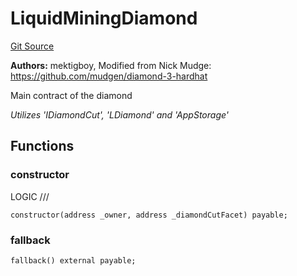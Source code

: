# LiquidMiningDiamond

[Git Source](https://github.com/VaporFi/liquid-staking/blob/5d323fd7888bb01e362cdf4c980f8c20b18b712f/src/LiquidMiningDiamond.sol)

**Authors:**
mektigboy, Modified from Nick Mudge: https://github.com/mudgen/diamond-3-hardhat

Main contract of the diamond

_Utilizes 'IDiamondCut', 'LDiamond' and 'AppStorage'_

## Functions

### constructor

LOGIC ///

```solidity
constructor(address _owner, address _diamondCutFacet) payable;
```

### fallback

```solidity
fallback() external payable;
```
